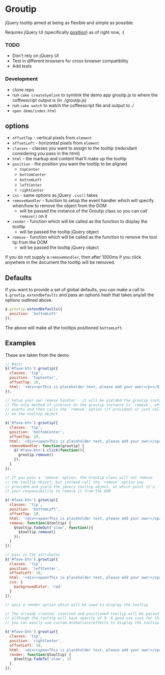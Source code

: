 # Groutip

jQuery tooltip aimed at being as flexible and simple as possible.

Requires jQuery UI (specifically [position](http://jqueryui.com/demos/position/)) as of right now, :(

### TODO

* Don't rely on jQuery UI
* Test in different browsers for cross browser compatibility
* Add tests


### Development

* clone repo
* run `cake createSymlink` to symlink the demo app groutip.js to where the coffeescript output is (in ./groutip.js)
* run `cake watch` to watch the coffeescript file and output to ./
* `open demo/index.html`


## options


* `offsetTop` - vertical pixels from `element`
* `offsetLeft` - horizontal pixels from `element`
* `classes` - classes you want to assign to the tooltip (redundant considering you pass in the html)
* `html` - the markup and content that'll make up the tooltip
* `position` - the position you want the tooltip to be aligned
  * `topCenter`
  * `bottomCenter`
  * `bottomLeft`
  * `leftCenter`
  * `rightCenter`
* `css` - same options as jQuery `.css()` takes
* `removeHandler` - function to setup the event handler which will specify when/how to remove the object from the DOM
  * will be passed the instance of the Groutip class so you can call `remove()` on it
* `render` - function which will be called as the function to display the tooltip
  * will be passed the tooltip jQuery object
* `remove` - function which will be called as the function to remove the tool tip from the DOM
  * will be passed the tooltip jQuery object


If you do not supply a `removeHandler`, then after 1000ms if you click anywhere in the document the tooltip will be removed.


## Defaults

If you want to provide a set of global defaults, you can make a call to `$.groutip.extendDefaults` and pass an options hash that takes any/all the options outlined above.

```javascript
$.groutip.extendDefaults({
  position: 'bottomLeft'
});
```

The above will make all the tooltips positioned `bottomLeft`.

## Examples

These are taken from the demo

```javascript
// Basic
$('#fave-btn').groutip({
  classes: 'tip',
  position: 'topCenter',
  offsetTop: 10,
  html: '<div><p>This is placeholder text, please add your own!</p></div>'
});
```

```javascript
// Setup your own remove handler - it will be yielded the groutip instance.
// The only method of interest on the groutip instance is `remove`, which unbinds
// events and then calls the `remove` option (if provided) or just calls jQuery.remove()
// on the tooltip object.

$('#fave-btn').groutip({
  classes: 'tip',
  position: 'bottomCenter',
  offsetTop: 10,
  html: '<div><span>This is placeholder text, please add your own!</span></div>',
  removeHandler: function(groutip) {
    $('#fave-btn').click(function(){
      groutip.remove()
    });
  }
});
```

```javascript
// If you pass a `remove` option, the Groutip class will not remove
// the tooltip object, but instead call the `remove` option you
// provided and yield the jQuery tooltip object, at which point it's
// your responsibility to remove it from the DOM

$('#fave-btn').groutip({
  classes: 'tip',
  position: 'bottomLeft',
  offsetTop: 10,
  html: '<div><span>This is placeholder text, please add your own!</span></div>',
  remove: function($tooltip) {
    $tooltip.fadeOut('slow', function(){
      $tooltip.remove()
    });
  }
});
```

```javascript
// pass in CSS attributes
$('#fave-btn').groutip({
  classes: 'tip',
  position: 'leftCenter',
  offsetLeft: 10,
  html: '<div><span>This is placeholder text, please add your own!</span></div>',
  css: {
    backgroundColor: 'red'
  }
});
```

```javascript
// pass a render option which will be used to display the tooltip

// The already created, inserted and positioned tooltip will be passed to the function,
// although the tooltip will have opacity of 0. A good use case for this is so
// you can easily use custom animations/effects to display the tooltip.

$('#fave-btn').groutip({
  classes: 'tip',
  position: 'rightCenter',
  offsetLeft: 10,
  html: '<div><span>This is placeholder text, please add your own!</span></div>',
  render: function($tooltip) {
    $tooltip.fadeTo('slow', 1)
  }
});
```